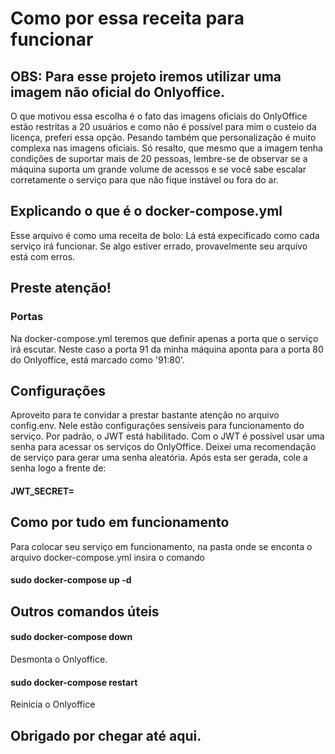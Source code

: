 # Como por essa receita para funcionar

## OBS: Para esse projeto iremos utilizar uma imagem não oficial do Onlyoffice.
O que motivou essa escolha é o fato das imagens oficiais do OnlyOffice estão restritas a 20 usuários e como não é possível para mim o custeio da licença, preferi essa opção. 
Pesando também que personalização é muito complexa nas imagens oficiais.
Só resalto, que mesmo que a imagem tenha condições de suportar mais de 20 pessoas, lembre-se de observar se a máquina suporta um grande volume de acessos e se você sabe escalar corretamente o serviço para que não fique instável ou fora do ar.

## Explicando o que é o docker-compose.yml
Esse arquivo é como uma receita de bolo: Lá está expecificado como cada serviço irá funcionar. Se algo estiver errado, provavelmente seu arquivo está com erros.

## Preste atenção!
### Portas
Na docker-compose.yml teremos que definir apenas a porta que o serviço irá escutar. 
Neste caso a porta 91 da minha máquina aponta para a porta 80 do Onlyoffice, está marcado como '91:80'.

## Configurações
Aproveito para te convidar a prestar bastante atenção no arquivo config.env. Nele estão configurações sensíveis para funcionamento do serviço.
Por padrão, o JWT está habilitado. Com o JWT é possível usar uma senha para acessar os serviços do OnlyOffice.
Deixei uma recomendação de serviço para gerar uma senha aleatória. Após esta ser gerada, cole a senha logo a frente de:

#### JWT_SECRET=

## Como por tudo em funcionamento
Para colocar seu serviço em funcionamento, na pasta onde se enconta o arquivo docker-compose.yml insira o comando 

#### sudo docker-compose up -d

## Outros comandos úteis

#### sudo docker-compose down
Desmonta o Onlyoffice.

#### sudo docker-compose restart
Reinicia o Onlyoffice

## Obrigado por chegar até aqui.
